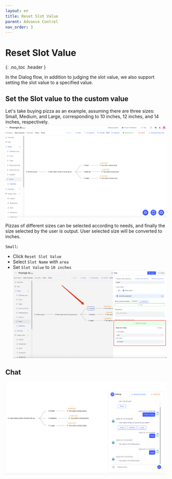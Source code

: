 ```yaml
---
layout: en
title: Reset Slot Value
parent: Advance Control
nav_order: 3
---
```


# Reset Slot Value
{: .no_toc .header }

In the Dialog flow, in addition to judging the slot value, we also support setting the slot value to a specified value.

## Set the Slot value to the custom value

Let's take buying pizza as an example, assuming there are three sizes: Small, Medium, and Large, corresponding to 10 inches, 12 inches, and 14 inches, respectively.
![01-reset-slot-value.png](/assets/images/tutorial/reset_slot_value/01-reset-slot-value.png)

Pizzas of different sizes can be selected according to needs, and finally the size selected by the user is output. User selected size will be converted to inches.

`Small`:
- Click `Reset Slot Value`
- Select `Slot Name` with `area`
- Set `Slot Value` to `10 inches`
![02-reset-slot-value.png](/assets/images/tutorial/reset_slot_value/02-reset-slot-value.png)

## Chat
![03-reset-slot-value.png](/assets/images/tutorial/reset_slot_value/03-reset-slot-value.png)
